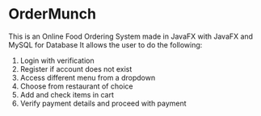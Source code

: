 # OrderMunch
 
This is an Online Food Ordering System made in JavaFX with JavaFX and MySQL for Database
It allows the user to do the following:
 1. Login with verification
 2. Register if account does not exist
 3. Access different menu from a dropdown
 4. Choose from restaurant of choice
 5. Add and check items in cart
 6. Verify payment details and proceed with payment
